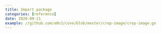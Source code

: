 ```yaml
---
title: Import package
categories: [reference]
date: 2020-09-11
example: //github.com/a8nJ/cove/blob/master/crop-image/crop-image.go
---
```

